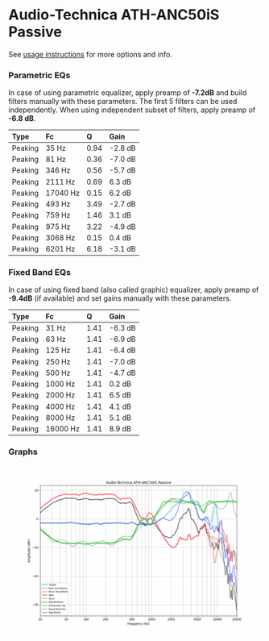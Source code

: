 # Audio-Technica ATH-ANC50iS Passive
See [usage instructions](https://github.com/jaakkopasanen/AutoEq#usage) for more options and info.

### Parametric EQs
In case of using parametric equalizer, apply preamp of **-7.2dB** and build filters manually
with these parameters. The first 5 filters can be used independently.
When using independent subset of filters, apply preamp of **-6.8 dB**.

| Type    | Fc       |    Q | Gain    |
|:--------|:---------|:-----|:--------|
| Peaking | 35 Hz    | 0.94 | -2.8 dB |
| Peaking | 81 Hz    | 0.36 | -7.0 dB |
| Peaking | 346 Hz   | 0.56 | -5.7 dB |
| Peaking | 2111 Hz  | 0.69 | 6.3 dB  |
| Peaking | 17040 Hz | 0.15 | 6.2 dB  |
| Peaking | 493 Hz   | 3.49 | -2.7 dB |
| Peaking | 759 Hz   | 1.46 | 3.1 dB  |
| Peaking | 975 Hz   | 3.22 | -4.9 dB |
| Peaking | 3068 Hz  | 0.15 | 0.4 dB  |
| Peaking | 6201 Hz  | 6.18 | -3.1 dB |

### Fixed Band EQs
In case of using fixed band (also called graphic) equalizer, apply preamp of **-9.4dB**
(if available) and set gains manually with these parameters.

| Type    | Fc       |    Q | Gain    |
|:--------|:---------|:-----|:--------|
| Peaking | 31 Hz    | 1.41 | -6.3 dB |
| Peaking | 63 Hz    | 1.41 | -6.9 dB |
| Peaking | 125 Hz   | 1.41 | -6.4 dB |
| Peaking | 250 Hz   | 1.41 | -7.0 dB |
| Peaking | 500 Hz   | 1.41 | -4.7 dB |
| Peaking | 1000 Hz  | 1.41 | 0.2 dB  |
| Peaking | 2000 Hz  | 1.41 | 6.5 dB  |
| Peaking | 4000 Hz  | 1.41 | 4.1 dB  |
| Peaking | 8000 Hz  | 1.41 | 5.1 dB  |
| Peaking | 16000 Hz | 1.41 | 8.9 dB  |

### Graphs
![](./Audio-Technica%20ATH-ANC50iS%20Passive.png)
